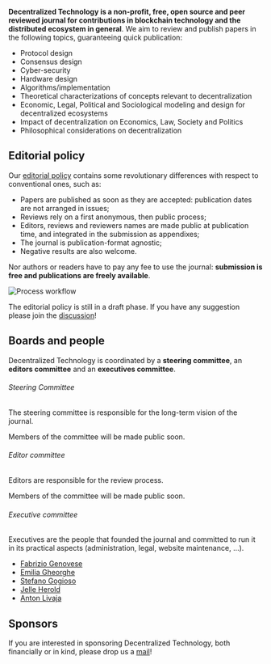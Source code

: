 **Decentralized Technology is a non-profit, free, open source and peer reviewed journal for contributions in blockchain technology and the distributed ecosystem in general**. We aim to review and publish papers in the following topics, guaranteeing quick publication:
- Protocol design
- Consensus design
- Cyber-security
- Hardware design
- Algorithms/implementation
- Theoretical characterizations of concepts relevant to decentralization
- Economic, Legal, Political and Sociological modeling and design for decentralized ecosystems
- Impact of decentralization on Economics, Law, Society and Politics
- Philosophical considerations on decentralization

## Editorial policy

Our [editorial policy](editorial-policy.html) contains some revolutionary differences with respect to conventional ones, such as:
- Papers are published as soon as they are accepted: publication dates are not arranged in issues;
- Reviews rely on a first anonymous, then public process;
- Editors, reviews and reviewers names are made public at publication time, and integrated in the submission as appendixes;
- The journal is publication-format agnostic;
- Negative results are also welcome.

Nor authors or readers have to pay any fee to use the journal: **submission is free and publications are freely available**.

![Process workflow](https://i.imgur.com/eXkmgIw.jpg)

The editorial policy is still in a draft phase. If you have any suggestion please join the [discussion](mailto:info@statebox.io)!

## Boards and people

Decentralized Technology is coordinated by a **steering committee**, an **editors committee** and an **executives committee**.


###### Steering Committee
The steering committee is responsible for the long-term vision of the journal. 

Members of the committee will be made public soon.

###### Editor committee
Editors are responsible for the review process. 

Members of the committee will be made public soon.

###### Executive committee
Executives are the people that founded the journal and committed to run it in its practical aspects (administration, legal, website maintenance, ...). 

- [Fabrizio Genovese](https://statebox.org/people/fabrizio)
- [Emilia Gheorghe](https://statebox.org/people/emi)
- [Stefano Gogioso](https://www.cs.ox.ac.uk/people/stefano.gogioso/)
- [Jelle Herold](https://statebox.org/people/jelle)
- [Anton Livaja](https://statebox.org/people/anton)

## Sponsors

If you are interested in sponsoring Decentralized Technology, both financially or in kind, please drop us a [mail](mailto:info@statebox.io)!

